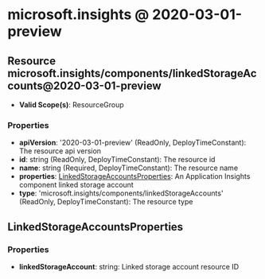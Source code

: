 # microsoft.insights @ 2020-03-01-preview

## Resource microsoft.insights/components/linkedStorageAccounts@2020-03-01-preview
* **Valid Scope(s)**: ResourceGroup
### Properties
* **apiVersion**: '2020-03-01-preview' (ReadOnly, DeployTimeConstant): The resource api version
* **id**: string (ReadOnly, DeployTimeConstant): The resource id
* **name**: string (Required, DeployTimeConstant): The resource name
* **properties**: [LinkedStorageAccountsProperties](#linkedstorageaccountsproperties): An Application Insights component linked storage account
* **type**: 'microsoft.insights/components/linkedStorageAccounts' (ReadOnly, DeployTimeConstant): The resource type

## LinkedStorageAccountsProperties
### Properties
* **linkedStorageAccount**: string: Linked storage account resource ID


